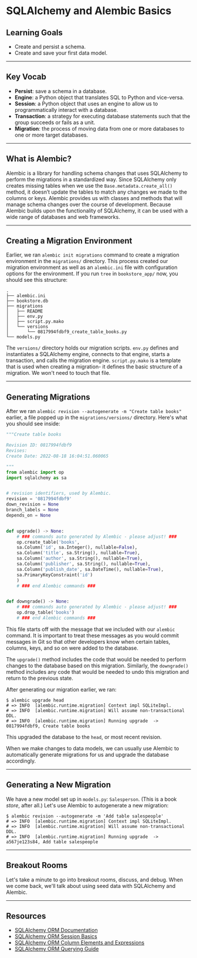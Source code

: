 # SQLAlchemy and Alembic Basics

## Learning Goals

- Create and persist a schema.
- Create and save your first data model.

***

## Key Vocab

- **Persist**: save a schema in a database.
- **Engine**: a Python object that translates SQL to Python and vice-versa.
- **Session**: a Python object that uses an engine to allow us to
  programmatically interact with a database.
- **Transaction**: a strategy for executing database statements such that
  the group succeeds or fails as a unit.
- **Migration**: the process of moving data from one or more databases to one
  or more target databases.

***

## What is Alembic?

Alembic is a library for handling schema changes that uses SQLAlchemy to
perform the migrations in a standardized way. Since SQLAlchemy only creates
missing tables when we use the `Base.metadata.create_all()` method, it doesn’t
update the tables to match any changes we made to the columns or keys. Alembic
provides us with classes and methods that will manage schema changes over the
course of development. Because Alembic builds upon the functionality of
SQLAlchemy, it can be used with a wide range of databases and web frameworks.

***

## Creating a Migration Environment

Earlier, we ran `alembic init migrations` command to create a
migration environment in the `migrations/` directory. This process created our
migration environment as well as an `alembic.ini` file with configuration
options for the environment. If you run `tree` in `bookstore_app/` now, you should
see this structure:

```console
.
├── alembic.ini
├── bookstore.db
├── migrations
│   ├── README
│   ├── env.py
│   ├── script.py.mako
│   └── versions
│       └── 0817994fdbf9_create_table_books.py
└── models.py
```

The `versions/` directory holds our migration scripts. `env.py` defines and
instantiates a SQLAlchemy engine, connects to that engine, starts a transaction,
and calls the migration engine. `script.py.mako` is a template that is used when
creating a migration- it defines the basic structure of a migration. We won't
need to touch that file.

***

## Generating Migrations

After we ran `alembic revision --autogenerate -m "Create table books"` earlier,
a file popped up in the `migrations/versions/` directory. Here's what you should
see inside:

```py
"""Create table books

Revision ID: 0817994fdbf9
Revises: 
Create Date: 2022-08-18 16:04:51.060065

"""
from alembic import op
import sqlalchemy as sa


# revision identifiers, used by Alembic.
revision = '0817994fdbf9'
down_revision = None
branch_labels = None
depends_on = None


def upgrade() -> None:
    # ### commands auto generated by Alembic - please adjust! ###
    op.create_table('books',
    sa.Column('id', sa.Integer(), nullable=False),
    sa.Column('title', sa.String(), nullable=True),
    sa.Column('author', sa.String(), nullable=True),
    sa.Column('publisher', sa.String(), nullable=True),
    sa.Column('publish_date', sa.DateTime(), nullable=True),
    sa.PrimaryKeyConstraint('id')
    )
    # ### end Alembic commands ###


def downgrade() -> None:
    # ### commands auto generated by Alembic - please adjust! ###
    op.drop_table('books')
    # ### end Alembic commands ###
```

This file starts off with the message that we included with our `alembic`
command. It is important to treat these messages as you would commit messages
in Git so that other developers know when certain tables, columns, keys, and
so on were added to the database.

The `upgrade()` method includes the code that would be needed to perform
changes to the database based on this migration. Similarly, the `downgrade()`
method includes any code that would be needed to undo this migration and return
to the previous state.

After generating our migration earlier, we ran:

```console
$ alembic upgrade head
# => INFO  [alembic.runtime.migration] Context impl SQLiteImpl.
# => INFO  [alembic.runtime.migration] Will assume non-transactional DDL.
# => INFO  [alembic.runtime.migration] Running upgrade  -> 0817994fdbf9, Create table books
```

This upgraded the database to the `head`, or most recent revision.

When we make changes to data models, we can usually use Alembic
to automatically generate migrations for us and upgrade the database
accordingly.

***

## Generating a New Migration

We have a new model set up in `models.py`: `Salesperson`. (This is a book
_store_, after all.) Let's use Alembic to autogenerate a new migration:

```console
$ alembic revision --autogenerate -m 'Add table salespeople'
# => INFO  [alembic.runtime.migration] Context impl SQLiteImpl.
# => INFO  [alembic.runtime.migration] Will assume non-transactional DDL.
# => INFO  [alembic.runtime.migration] Running upgrade  -> a567je123s84, Add table salespeople
```

***

## Breakout Rooms

Let's take a minute to go into breakout rooms, discuss, and debug. When
we come back, we'll talk about using seed data with SQLAlchemy and Alembic.

***

## Resources

- [SQLAlchemy ORM Documentation][sqlaorm]
- [SQLAlchemy ORM Session Basics](https://docs.sqlalchemy.org/en/14/orm/session_basics.html)
- [SQLAlchemy ORM Column Elements and Expressions][column]
- [SQLAlchemy ORM Querying Guide](https://docs.sqlalchemy.org/en/14/orm/queryguide.html)

[column]: https://docs.sqlalchemy.org/en/14/core/sqlelement.html
[sqlaorm]: https://docs.sqlalchemy.org/en/14/orm/
